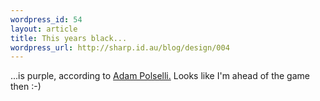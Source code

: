```yaml
--- 
wordpress_id: 54
layout: article
title: This years black...
wordpress_url: http://sharp.id.au/blog/design/004
---
```

...is purple, according to <a href="http://www.adampolselli.com/2005/">Adam Polselli.</a> Looks like I&apos;m ahead of the game then :-)

